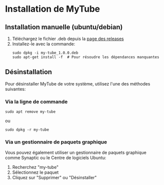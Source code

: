 # Installation de MyTube

## Installation manuelle (ubuntu/debian)

1. Téléchargez le fichier .deb depuis la [page des releases](https://github.com/RomeoManoela/my-tube/releases/tag/Youtube)
2. Installez-le avec la commande:
   ```
   sudo dpkg -i my-tube_1.0.0.deb
   sudo apt-get install -f  # Pour résoudre les dépendances manquantes
   ```

## Désinstallation

Pour désinstaller MyTube de votre système, utilisez l'une des méthodes suivantes:

### Via la ligne de commande
```
sudo apt remove my-tube
```
ou
```
sudo dpkg -r my-tube
```

### Via un gestionnaire de paquets graphique
Vous pouvez également utiliser un gestionnaire de paquets graphique comme Synaptic ou le Centre de logiciels Ubuntu:
1. Recherchez "my-tube"
2. Sélectionnez le paquet
3. Cliquez sur "Supprimer" ou "Désinstaller"
